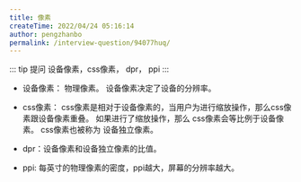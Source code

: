 ```yaml
---
title: 像素
createTime: 2022/04/24 05:16:14
author: pengzhanbo
permalink: /interview-question/94077huq/
---
```


::: tip 提问
设备像素，css像素， dpr， ppi
:::

- 设备像素： 物理像素。 设备像素决定了设备的分辨率。
- css像素： css像素是相对于设备像素的，当用户为进行缩放操作，那么css像素跟设备像素重叠。
  如果进行了缩放操作，那么 css像素会等比例于设备像素。
  css像素也被称为 设备独立像素。

- dpr：设备像素和设备独立像素的比值。
- ppi: 每英寸的物理像素的密度，ppi越大，屏幕的分辨率越大。
